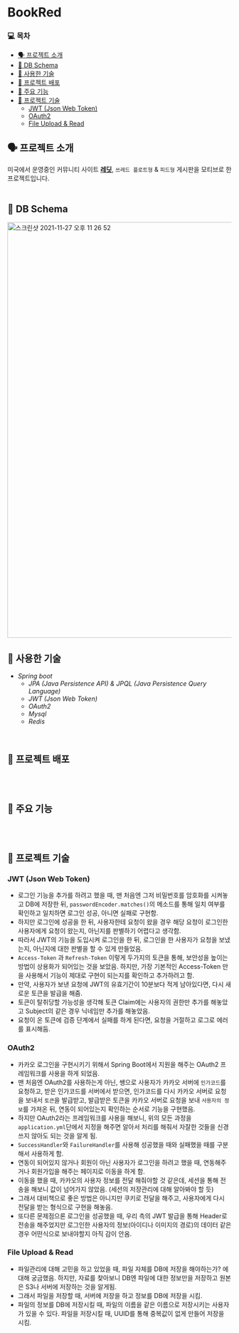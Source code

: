 # BookRed   

### 💻  목차
* [🗣 프로젝트 소개](#-프로젝트-소개)
* [💾 DB Schema](#-DB-Schema)
* [🏫 사용한 기술](#-사용한-기술)
* [📀 프로젝트 배포](#-프로젝트-배포)
* [🤖 주요 기능](#-주요-기능)
* [📄 프로젝트 기술](#-프로젝트-기술)
  - [JWT (Json Web Token)](#jwt-json-web-token)
  - [OAuth2](#oauth2)
  - [File Upload & Read](#file-upload-&-read)

## 🗣 프로젝트 소개   
미국에서 운영중인 커뮤니티 사이트 [__레딧__](www.reddit.com, "Go Reddit"), `쓰레드 플로트형` & `피드형` 게시판을 모티브로 한 프로젝트입니다.
</br>
</br>

## 💾 DB Schema
<img width="933" alt="스크린샷 2021-11-27 오후 11 26 52" src="https://user-images.githubusercontent.com/20573091/143685551-52ec5b91-19fa-4752-8d61-e5234b1fb89a.png">

## 🏫 사용한 기술
- *Spring boot*
  - *JPA (Java Persistence API) & JPQL (Java Persistence Query Language)*
  - *JWT (Json Web Token)*
  - *OAuth2*
  - *Mysql*
  - *Redis*

</br>

## 📀 프로젝트 배포       

</br>
</br>

## 🤖 주요 기능

</br>
</br>

## 📄 프로젝트 기술

### JWT (Json Web Token)
 - 로그인 기능을 추가를 하려고 했을 때, 맨 처음엔 그저 비밀번호를 암호화를 시켜놓고 DB에 저장한 뒤, `passwordEncoder.matches()`의 메소드를 통해 일치 여부를 확인하고 일치하면 로그인 성공, 아니면 실패로 구현함.
 - 하지만 로그인에 성공을 한 뒤, 사용자한테 요청이 왔을 경우 해당 요청이 로그인한 사용자에게 요청이 왔는지, 아닌지를 판별하기 어렵다고 생각함.
 - 따라서 JWT의 기능을 도입시켜 로그인을 한 뒤, 로그인을 한 사용자가 요청을 보냈는지, 아닌지에 대한 판별을 할 수 있게 만들었음.
 - `Access-Token` 과 `Refresh-Token` 이렇게 두가지의 토큰을 통해, 보안성을 높이는 방법이 상용화가 되어있는 것을 보았음. 하지만, 가장 기본적인 Access-Token 만을 사용해서 기능이 제대로 구현이 되는지를 확인하고 추가하려고 함.
 - 만약, 사용자가 보낸 요청에 JWT의 유효기간이 10분보다 적게 남아있다면, 다시 새로운 토큰을 발급을 해줌.
 - 토큰이 탈취당할 가능성을 생각해 토큰 Claim에는 사용자의 권한만 추가를 해놓았고 Subject의 같은 경우 닉네임만 추가를 해놓았음.
 - 요청이 온 토큰에 검증 단계에서 실패를 하게 된다면, 요청을 거절하고 로그로 에러를 표시해둠.

### OAuth2
- 카카오 로그인을 구현시키기 위해서 Spring Boot에서 지원을 해주는 OAuth2 프레임워크를 사용을 하게 되었음.
- 맨 처음엔 OAuth2를 사용하는게 아닌, 쌩으로 사용자가 카카오 서버에 `인가코드`를 요청하고, 받은 인가코드를 서버에서 받으면, 인가코드를 다시 카카오 서버로 요청을 보내서 `토큰`을 발급받고, 발급받은 토큰을 카카오 서버로 요청을 보내 `사용자의 정보`를 가져온 뒤, 연동이 되어있는지 확인하는 순서로 기능을 구현했음.
- 하지만 OAuth2라는 프레임워크를 사용을 해보니, 위의 모든 과정을 `application.yml`단에서 지정을 해주면 알아서 처리를 해줘서 자잘한 것들을 신경쓰지 않아도 되는 것을 알게 됨.
- `SuccessHandler`와 `FailureHandler`를 사용해 성공했을 때와 실패했을 때를 구분해서 사용하게 함.
- 연동이 되어있지 않거나 회원이 아닌 사용자가 로그인을 하려고 했을 때, 연동해주거나 회원가입을 해주는 페이지로 이동을 하게 함. 
- 이동을 했을 때, 카카오의 사용자 정보를 전달 해줘야할 것 같은데, 세션을 통해 전송을 해보니 값이 넘어가지 않았음. (세션의 저장관리에 대해 알아봐야 할 듯)
- 그래서 대비책으로 좋은 방법은 아니지만 쿠키로 전달을 해주고, 사용자에게 다시 전달을 받는 형식으로 구현을 해놓음.
- 또다른 문제점으론 로그인을 성공했을 때, 우리 측의 JWT 발급을 통해 Header로 전송을 해주었지만 로그인한 사용자의 정보(아이디나 이미지의 경로)의 데이터 같은 경우 어떤식으로 보내야할지 아직 감이 안옴.

### File Upload & Read
- 파일관리에 대해 고민을 하고 있었을 때, 파일 자체를 DB에 저장을 해야하는가? 에 대해 궁금했음. 하지만, 자료를 찾아보니 DB엔 파일에 대한 정보만을 저장하고 원본은 S3나 서버에 저장하는 것을 알게됨.
- 그래서 파일을 저장할 때, 서버에 저장을 하고 정보를 DB에 저장을 시킴.
- 파일의 정보를 DB에 저장시킬 때, 파일의 이름을 같은 이름으로 저장시키는 사용자가 있을 수 있다. 파일을 저장시킬 때, UUID를 통해 중복값이 없게 만들어 저장을 시킴.
